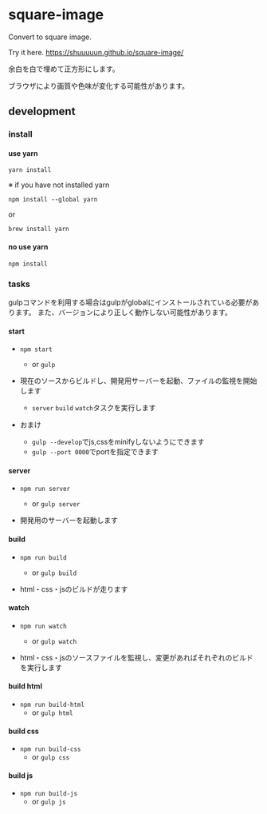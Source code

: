 # square-image

Convert to square image.

Try it here.
https://shuuuuun.github.io/square-image/

余白を白で埋めて正方形にします。

ブラウザにより画質や色味が変化する可能性があります。


## development

### install

#### use yarn

```
yarn install
```

※ if you have not installed yarn

```
npm install --global yarn
```
or
```
brew install yarn
```

#### no use yarn

```
npm install
```


### tasks

gulpコマンドを利用する場合はgulpがglobalにインストールされている必要があります。
また、バージョンにより正しく動作しない可能性があります。

#### start

- `npm start`
    - or `gulp`

- 現在のソースからビルドし、開発用サーバーを起動、ファイルの監視を開始します
    - `server` `build` `watch`タスクを実行します

- おまけ
    - `gulp --develop`でjs,cssをminifyしないようにできます
    - `gulp --port 0000`でportを指定できます

#### server

- `npm run server`
    - or `gulp server`

- 開発用のサーバーを起動します

#### build

- `npm run build`
    - or `gulp build`

- html・css・jsのビルドが走ります

#### watch

- `npm run watch`
    - or `gulp watch`

- html・css・jsのソースファイルを監視し、変更があればそれぞれのビルドを実行します

#### build html
- `npm run build-html`
    - or `gulp html`

#### build css
- `npm run build-css`
    - or `gulp css`

#### build js
- `npm run build-js`
    - or `gulp js`
